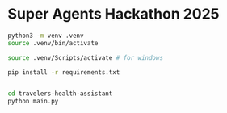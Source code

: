 # Super Agents Hackathon 2025

```bash
python3 -m venv .venv
source .venv/bin/activate

source .venv/Scripts/activate # for windows

pip install -r requirements.txt


cd travelers-health-assistant
python main.py
```